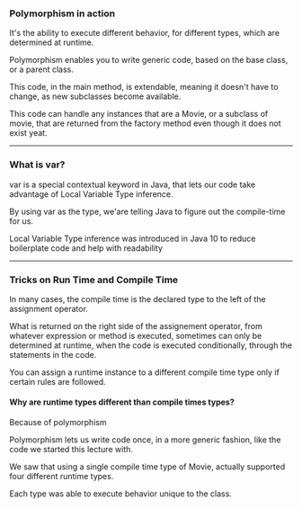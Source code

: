 ### Polymorphism in action ###

It's the ability to execute different behavior, for different types, which are determined at runtime.

Polymorphism enables you to write generic code, based on the base class, or a parent class.

This code, in the main method, is extendable, meaning it doesn't have to change, as new subclasses become available.

This code can handle any instances that are a Movie, or a subclass of movie, that are returned from the factory method even though it does not exist yeat.

---
### What is var? ###

var is a special contextual keyword in Java, that lets our code take advantage of Local Variable Type inference.

By using var as the type, we'are telling Java to figure out the compile-time for us.

Local Variable Type inference was introduced in Java 10 to reduce boilerplate code and help with readability

---
### Tricks on Run Time and Compile Time ###

In many cases, the compile time is the declared type to the left of the assignment operator.

What is returned on the right side of the assignement operator, from whatever expression or method is executed,
sometimes can only be determined at runtime, when the code is executed conditionally, 
through the statements in the code.

You can assign a runtime instance to a different compile time type only if certain rules are followed.

#### Why are runtime types different than compile times types? ####

Because of polymorphism

Polymorphism lets us write code once, in a more generic fashion, like the code we started this lecture with.

We saw that using a single compile time type of Movie, actually supported four different runtime types.

Each type was able to execute behavior unique to the class.


